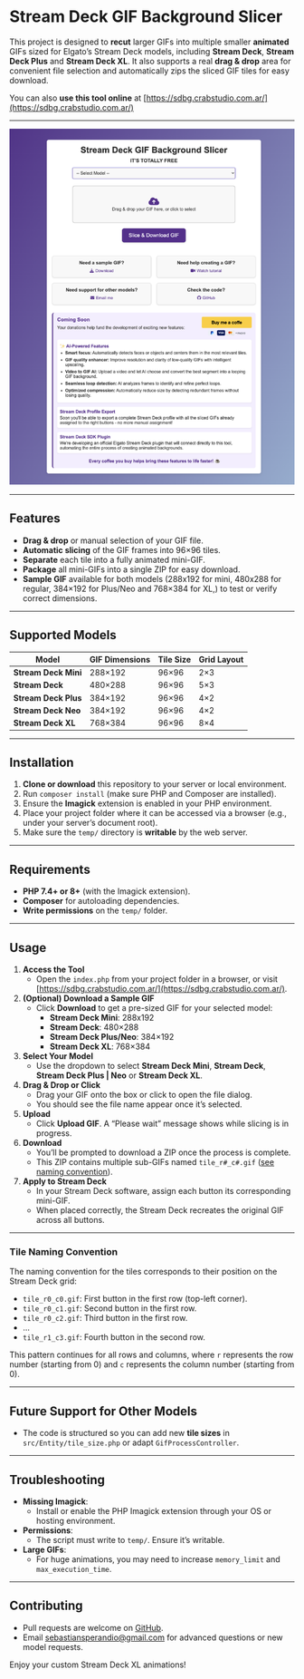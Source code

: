 # Stream Deck GIF Background Slicer

This project is designed to **recut** larger GIFs into multiple smaller **animated** GIFs sized for Elgato’s Stream Deck models, including **Stream Deck**, **Stream Deck Plus** and **Stream Deck XL**. It also supports a real **drag & drop** area for convenient file selection and automatically zips the sliced GIF tiles for easy download.

You can also **use this tool online** at [https://sdbg.crabstudio.com.ar/](https://sdbg.crabstudio.com.ar/)

---

![Sample Stream Deck GIF Slicer](public/img/demo.jpeg)

---

## Features

- **Drag & drop** or manual selection of your GIF file.  
- **Automatic slicing** of the GIF frames into 96×96 tiles.  
- **Separate** each tile into a fully animated mini-GIF.  
- **Package** all mini-GIFs into a single ZIP for easy download.  
- **Sample GIF** available for both models (288x192 for mini, 480x288 for regular, 384×192 for Plus/Neo and 768×384 for XL,) to test or verify correct dimensions.

---

## Supported Models

| Model                | GIF Dimensions | Tile Size | Grid Layout |
|----------------------|----------------|-----------|-------------|
| **Stream Deck Mini** | 288×192        | 96×96     | 2×3         |
| **Stream Deck**      | 480×288        | 96×96     | 5×3         |
| **Stream Deck Plus** | 384×192        | 96×96     | 4×2         |
| **Stream Deck Neo**  | 384×192        | 96×96     | 4×2         |
| **Stream Deck XL**   | 768×384        | 96×96     | 8×4         |

---

## Installation

1. **Clone or download** this repository to your server or local environment.  
2. Run `composer install` (make sure PHP and Composer are installed).  
3. Ensure the **Imagick** extension is enabled in your PHP environment.  
4. Place your project folder where it can be accessed via a browser (e.g., under your server’s document root).
5. Make sure the `temp/` directory is **writable** by the web server.

---

## Requirements

- **PHP 7.4+ or 8+** (with the Imagick extension).  
- **Composer** for autoloading dependencies.  
- **Write permissions** on the `temp/` folder.

---

## Usage

1. **Access the Tool**  
   - Open the `index.php` from your project folder in a browser, or visit [https://sdbg.crabstudio.com.ar/](https://sdbg.crabstudio.com.ar/).
2. **(Optional) Download a Sample GIF**  
   - Click **Download** to get a pre-sized GIF for your selected model:
     - **Stream Deck Mini**: 288x192
     - **Stream Deck**: 480×288
     - **Stream Deck Plus/Neo**: 384×192
     - **Stream Deck XL**: 768×384
3. **Select Your Model**  
   - Use the dropdown to select **Stream Deck Mini**, **Stream Deck**, **Stream Deck Plus | Neo** or **Stream Deck XL**.
4. **Drag & Drop or Click**  
   - Drag your GIF onto the box or click to open the file dialog.  
   - You should see the file name appear once it’s selected.
5. **Upload**  
   - Click **Upload GIF**. A “Please wait” message shows while slicing is in progress.
6. **Download**  
   - You’ll be prompted to download a ZIP once the process is complete.  
   - This ZIP contains multiple sub-GIFs named `tile_r#_c#.gif` ([see naming convention](#tile-naming-convention)).
7. **Apply to Stream Deck**  
   - In your Stream Deck software, assign each button its corresponding mini-GIF.  
   - When placed correctly, the Stream Deck recreates the original GIF across all buttons.

---

### Tile Naming Convention

The naming convention for the tiles corresponds to their position on the Stream Deck grid:

- `tile_r0_c0.gif`: First button in the first row (top-left corner).  
- `tile_r0_c1.gif`: Second button in the first row.  
- `tile_r0_c2.gif`: Third button in the first row.  
- ...  
- `tile_r1_c3.gif`: Fourth button in the second row.  

This pattern continues for all rows and columns, where `r` represents the row number (starting from 0) and `c` represents the column number (starting from 0).

---

## Future Support for Other Models

- The code is structured so you can add new **tile sizes** in `src/Entity/tile_size.php` or adapt `GifProcessController`.  

---

## Troubleshooting

- **Missing Imagick**:  
  - Install or enable the PHP Imagick extension through your OS or hosting environment.  
- **Permissions**:  
  - The script must write to `temp/`. Ensure it’s writable.
- **Large GIFs**:  
  - For huge animations, you may need to increase `memory_limit` and `max_execution_time`.

---

## Contributing

- Pull requests are welcome on [GitHub](https://github.com/sebastiansperandio/Stream-Deck-BG).  
- Email [sebastiansperandio@gmail.com](mailto:sebastiansperandio@gmail.com) for advanced questions or new model requests.

Enjoy your custom Stream Deck XL animations! 
